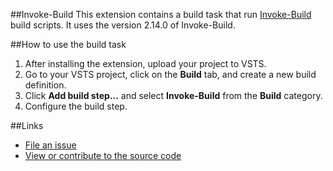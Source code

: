 ##Invoke-Build
This extension contains a build task that run [Invoke-Build](https://github.com/nightroman/Invoke-Build) build scripts. It uses the version 2.14.0 of Invoke-Build.

##How to use the build task
1. After installing the extension, upload your project to VSTS.
2. Go to your VSTS project, click on the **Build** tab, and create a new build definition.
3. Click **Add build step...** and select **Invoke-Build** from the **Build** category.
4. Configure the build step.

##Links
- [File an issue](https://github.com/qetza/vsts-invokebuild-task/issues)
- [View or contribute to the source code](https://github.com/qetza/vsts-invokebuild-task/)